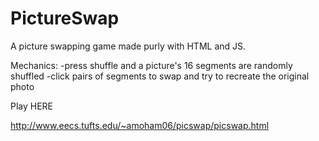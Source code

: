 PictureSwap
===========

A picture swapping game made purly with HTML and JS.

Mechanics:
-press shuffle and a picture's 16 segments are randomly shuffled
-click pairs of segments to swap and try to recreate the original photo

Play HERE

http://www.eecs.tufts.edu/~amoham06/picswap/picswap.html
